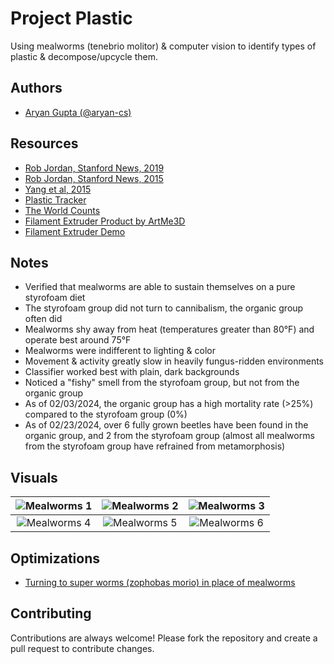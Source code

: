 
# Project Plastic

Using mealworms (tenebrio molitor) & computer vision to identify types of plastic & decompose/upcycle them.


## Authors

- [Aryan Gupta (@aryan-cs)](https://www.github.com/aryan-cs)


## Resources

 - [Rob Jordan, Stanford News, 2019](https://news.stanford.edu/2019/12/19/mealworms-provide-plastic-solution/)
 - [Rob Jordan, Stanford News, 2015](https://news.stanford.edu/pr/2015/pr-worms-digest-plastics-092915.html)
 - [Yang et al, 2015](https://pubs.acs.org/doi/abs/10.1021/acs.est.5b02661)
 - [Plastic Tracker](https://theoceancleanup.com/plastic-tracker/)
 - [The World Counts](https://www.theworldcounts.com/challenges/planet-earth/oceans/plastic-in-the-ocean)
 - [Filament Extruder Product by ArtMe3D](https://artme-3d.shop/products/diy-kit-2)
 - [Filament Extruder Demo](https://www.youtube.com/watch?v=BT04glGDjB4)

## Notes

- Verified that mealworms are able to sustain themselves on a pure styrofoam diet
- The styrofoam group did not turn to cannibalism, the organic group often did
- Mealworms shy away from heat (temperatures greater than 80°F) and operate best around 75°F
- Mealworms were indifferent to lighting & color
- Movement & activity greatly slow in heavily fungus-ridden environments 
- Classifier worked best with plain, dark backgrounds
- Noticed a "fishy" smell from the styrofoam group, but not from the organic group
- As of 02/03/2024, the organic group has a high mortality rate (>25%) compared to the styrofoam group (0%)
- As of 02/23/2024, over 6 fully grown beetles have been found in the organic group, and 2 from the styrofoam group (almost all mealworms from the styrofoam group have refrained from metamorphosis)


## Visuals

| ![Mealworms 1](https://lh3.googleusercontent.com/pw/ABLVV87lk1xWdQZOO9NSrI9jcsOMQPZj0k5MRLBLQkk7f88Uj5duxbQZn039BZnckPgxzj198xeQift9ZJ1u5wDjPQJjt8NDL19tfcU74mXlbKEDLunGmKOAOXLdms-kWblyQZQG-mHfUIzIhPtBwBEhHmuOo4X9LC8hsG6icEFZoQ4HlrG76F9TVTNzqIwPtoPb4fpx82DoSSdHVbJhWcaudIgM62LkUG0rrSg60e9v1lVjqSQR4FriNxsg6vvCegIog81-4NcQZYVsztAAOfluY0yNthOOltVNjrXqSlGOs6Qg8i6-4TwBfzzO5wq-Ax8j65ADYFs22tF96Z2lBRYAbEclrTgkvBAOz_JmEGGHQjomyf9BZHbgSgkqqbH5H1xcLW1HWdPyZ8BIAI7B32KvO2cVccSCbs0r0EeaUTop9CDOstEHGw_QziiC_nL2cnoE-7fSx5XwwK4iMtaBqTgN2iymWTXb04zYIKSYosE-WrDzkqVOKB-6RdfwclnQQorPvTZmnqmH58lUhiSV-pWGODAGD2p3RfD_yP2xo_yJpaD_dMtIy-7aQZ8jrGLQPqKvZx4XraiJu9g-YVUnf8i8f6HBWf5qNcxSCrgSLd2PdtRvRhLtD-uQ-MU_ExxXLjwnEwfFa7nVFzDQH0bPmN3mlrvvOqbMqBlc0M5LWKWLQiYPLX-9D4VdSrywyNTwJmWd_eyJqTDPxl3LI9fH_gusol35GVuhZtfYnKqXTxm1JZyCOywX2yETr02DTBx9-18EI4-hS_iTdpj2X3EdfIl56fYLZMJaB5U6OB2OgDLmeHrz5HdG9_oR5emyxpG_igNRqZYW9eOzKkvF_kGp2U02iqA4i2L3167Zg7U6xMxxIzAAeBQyBMOA4GPrrrL5HG6-zaVA6SkZxL3iCgtZVNxlxQj524Rp9VksB1fRbVK2dp1RRey0KM4OPdMVz8MbPSG6QLvsbilNp_Rxn4uC7HQPmvZ9CZf-wUax4g=w259-h347-no?authuser=0) | ![Mealworms 2](https://lh3.googleusercontent.com/pw/ABLVV87djJ4M9TlKGsqvkyGGFEWsrQuX6KbzS8UnZfaw5JhfbDKWRlo_h1_KwlfQ1ZB2k71J3zo2KJjc-DqJLC4kKE2Ye35YsFGS_rmMo9rKO24c6oqqRZhB5fVVoVO1MVjouhW1VY8Koak8pyFf15fh_LPnMrJkrzkPDPr1BbjGzsjfD6-2pHHhNLkott18by9bp5XKhmBIZ1ZSTsSvy5GQwjTeN9diikY0ErMLrp-tcbvToIIM0gchHt9azmZYkF8qrK2TRLSl89npN5MoIQgDcr7Ctj1V38s5rIj8cIJM7zdK40LNYxAFizTs8h1xSDi5yIeHPab-kaT3x4mLUJaL0StzHGUsNnfCjAUDDhmMHG_iQKEQCqdJ-Il33WPpiwW0XwP-U0NseAMyowvuM4NmUw1I-WGYt78ePuRXpo0II1RU6xlfbCeL6WMHmCA7_AqdAbyx6eRcHm3L7O-dlaSlL-KPyREZhFxT6A3pIIR3dO3N60FopmCntrKA65VL779lOnbTihyWPcabqQ4GknK7i4-aF_SEYT19b1ZCD48LTP2yll4XhDCUd82jaCF6gCUBtjGrNNX4jpriHZWLM45_jU_1GTZQbwxHfaBOHEkorhOBmtDK2kMJoSf-mVsBEokwdQ-5o6fYdb2mdlpLEP-8gh7jzYt_7jtrngMgvIE6ueIgiVrtvQU0xW0bCZjw6_UtbjtUOtduwqtZ3DumNdE5F1jnB0Ubbb_v0DkGEAc1UTR3M1CeaB2CTvFwBHtSo2fcnlXwS_VcNUu0q4tLnpxcWfOET4_Plc6bepc0v-kp0zST9obdmDF1Ng8KOr8X8-acxFn1bwkyUsdiwp2srOje26FTRTKlWvAJ7Ch-tmYJPeifzYmvnhSfvHqwMxhOGGvonwwXnaWIDhrjq5B3Lg30Fi_d_KQeVy_wjve8MC_r9eZSJtk6zzc-rAJhEMtYHPlVCk8pIoYmVnezdlA6T9NF_AY4HZAWIv2Qgw=w260-h347-no?authuser=0) | ![Mealworms 3](https://lh3.googleusercontent.com/pw/ABLVV84qgLAqeoG3UicReZHbn-b90VSUqrsk3SM0p-xgO_NoEoOnEEiAKSlGnjnM7SnnVdnzQnTN8RhO_g3TGu5LD0w8QhvTg5TAHTktn-T-N3Psog1W5zlbpoOW1ycy38msf0wpTSR4XtN_-cW58aqZpDkrcIOjMi_3ZI5Bu2igyZCSzNg0rxPcld6VMYWfumNSeUp1sFCxCFQoCub1FLMAJLK13jScsgOKqgKyw1gH0hx0AhCX-xoGwJkQbtBVOgG73BYCQKErKNr-HW2aCqBjVll2-1coyGnJYSLOjJDZxCxU3S_Imh7EGOk94XaEvTR27GC2uyx9h_Ik-hSQUfppws2GctVMsqtC6LygQRF-Z1Vy_qliHXLQ-z7FBFNKDc6PI9L1iFPuXcMXJQW_eG_4Z7pWnFLpbcTL06h-GNEI6DMmf2QsQT90o15pqYj3aYREp1cjbJ-cDHvK0cPzv6Xkk8ZAWCikFfiliSM3lZp9uYyqdIOEkN6DzfHs4Cb4XkIWDFgMVFplQdpdfKUEzydLiEICjZaaipiOc3QrTGqGbCy6cEedUWTeSVPTcfY5yWjg6n1EhFnMFByUGfERCZDWipzFysCFhWWE6-R33BTcKLzeKY3GZHQMXhgv2l6wp8dVoBDTljmjrL-oRSo7kVtEQVZcjdbouWIYaOZsEGxkxLAOU0muUUaukBi3H4q3EB-1wqvKE8PKNIZNJUDHyZqeGQs5q_6ri1AKd1f9S3F7jQ0TSeqk4w2miRUXehMUpaGzVqs2yXOdZs26bnIX09dotYwE7pL3ZrASPqI2shc_koHVAfKaCfRHrtE2290eYxXDc49KfOr-qIXPZAM5hfE0fT_HzwUsjCua_M4JQg-E-hq836OrFoTXuRKFEUSlwr5vHMxh12HIfjkTZwwccq9A3q1ODlAAt6oZMfpOi70UNBL3SjfXR35C9uHOfE_hPOTQUDZjf2suJtm1E3QS06yebZkl0qnC0x2YzA=w260-h347-no?authuser=0) |
|     :---:      |     :---:      |     :---:      |
| ![Mealworms 4](https://lh3.googleusercontent.com/pw/ABLVV8777BjazFYUlc3DaBOmp7fqcd1vN20dnaqWyZrfGJWS5-Bd2m3w5NOgHVpz0YpGeCLyxh_UnA6IE4QNkMF_DUOO9uIMkXzGmPnRJMJetQSfpp61E37m7qyrOgeIMwFqnDcX_fyMeX0Kd2oO6j8ZJLL0Nrnx5L7Lfro8PFuIPqh7VPUQycfjn_k4B10-6h46IE0KH43G0UH3KJV6KS3GS8Aqbik4Qv5wLSU8x1s6cg_pbwpLeNXASTk1W5OkOYv9VNNQELwEi1SjTT-XgV2Zogb6BhbMtrZheNEd_N-sX75H1Y3v5oNzuEs5IlkTrfo8ohRziS25Zux7sQloNxk3FWV6Hd8ZYRJHpu3YvcdDX6v1OnR2dKPtkkt_M8eXn-UP-E9J4mFk6iK7Gx9Hw_TpwAVPMihdQ3UyQO2_2x1U5ZNdPgGHAgglPTLrAtBjZQ0Gf-jjMavegnwhN9f9i7bEkxAG1fcEV55ZhqbVb00EzWnYlvvLlsXHhEvKQb-1rvK8KqCO81NRC5W0nnA36Y3WZJt1ztYkypyBIyTQZXmZMoWc9ga9DNT7d7uWhKmmmPinwN0UIkLiXEmlZTjuUBZ4tRZezh6qeJT8xr4IxTDVYCH-N_vT9475eKh8noKjB8_WPIYye7PMxET4eXJI0qCqrO1iLeF8YFfo-JkK7XvWTIQ7Ric6N1QdbHbtW0HM8wJoETJ2U6iBrsIKEyKPRhxon0pxuA_kKgqqyIni8iLfpRz56cprlLGTp4WEMF2tG4hOpUYTDCig4dO3Nrk9IguFPm06c19j4_XrMyU9u0qBki9Jzf2h7eT-dVFs-SAQFmmi2JJI1BAhlcfqunfqHW9Fd8KPbQUQUYyvXTmdTZ0iACpy0HQ6gFvOfkqFDpo297rjO4Wr3Bgk2Js0tN4-GgkX1OIR9zAEt20P53KXnfEjqpKT2rgD0Mg9wBjz1bcYjT626ucSMP3XixxqrUTLCjhBQ3p8FdxmqCqTEA=w260-h347-no?authuser=0) | ![Mealworms 5]([https://lh3.googleusercontent.com/pw/ABLVV86KG5dHWRTIvtCZp0fss5u2tmMzJtm0pnY-DhXnI3uBSw87GI0IxXVkbDrXnD00rQvTJjNOsny2LOdkXQRRjkIxlgW-oITOXRj3sqPSdeLSs7dpKluLMgL8XiZ84sVgb-amPL6r3-IwxxNFdBgfSZbjQkTtOhEMFUyxvkTKTQIKkbyrqJSu9WAiNjt9a1bvhlyP89DTR3PTaCPxAY8UzvGVlGMgdNFNdwzykjBXhakbbblcIEFhHQO3tn8a3nYd-mopbgmKengNlXu3mBtJ_GoAPEmMBGEve6hHzZRIaA9AhbtBIycLe30Bo2L7tX9bq5bxAcgEFmmOVb1baklvpAHsJQzElBjBs2nDyqiXd_FgR_OjCdIHTcfKrcQEP6WO8hbU64M-vIXHwta0tvBgj5XNgnlB84nK_2L_zZH5NUL7jZ3k60GFde82s0PrJEnq4oESPbc3xJ2myn4FmikdWxBbM1Grtwy2IGsgyoh0NSwHkrGWsjIzPWimCv1s0iqIbrBv2Q9MbLERRE8AwGzwwJuxyM8tkUz0KnM1UnAfqfq3AXf7qnV8fwKcFh4vpuxVRXIf87BI3p1gsALVFumqIkoR4MSElbr2Xm3rz68crYRU-7CAwZatv1_tEelj7L1OVG2vmHIU4dGpVP2RwxoxoOzj7OKBjPu6j6pL4lPPMC6v2EO08HeX2rAQQLsOR0x7jvS3ojuMYMF-GXxmoKuzM5RMfiIEFUC1l6qiJlWC62g315eDO5DJXFrDKUod2qsGSzXZMgqLbqcsoRs4-176UwvXCwOjs93cTRSkJikEzkLaiw_bRlheET4E3CvDeMkV3gUrdht1I1YLj95jO0ds-xysYsmv7xBt-LU3ppsy-aCSC9gI8JIvyDLQizOYrRduUmJQOx5bYCGO4qGn8xK-Soo_xbzkDY4_xSNl-6VEV7-i0CbbWg2ut7XTW-fYYNK8j6kjCeSqCkpFTcA_9BJk3xmQOljATzXhwA=w260-h347-no?authuser=0]) | ![Mealworms 6](https://lh3.googleusercontent.com/pw/ABLVV84g9phIv8F_rk-OIUM5i9tlAeeHZQ4a3vN-lb98OnoZ9p4vU5j-dLLuukXzGl1-kySuf9jHFM1CCcGNWBf-j_FqjSeo0SOp8z4Rqp0HmXdRtJbjDthgI6l0CtchYuku7zLPdxTZkGeSJEQC6EkddUEVyomaLuWDhBrdLBim9eYpCFOvAD5iJMDlK2vC4VRTPUs4EAbR-1R92SvKdOmR3Q_TD3auWajy8uRXOORWMDLKWXmjsqIph3gYAfEmjjNwcdMkNSjDu5uHVLUtezaYGgWMllz1Zs5wivcqT_GzGrqM--s4jdWScCvHAUraKbWsraZcvnBr_m2OfZ0XuY1YAXRbEFZcP7FOHqUzbzIMWkK_kDqbQqc22tEb8V3C0x4rblpLpYDpb3Qdo2Tsd3zj7gcIFNMO_9MppSHogACQUF-RBG8969K2GNzZmTMVBvDbFFp-AN2H61QYmDDGgGTtU5PcyvbWkq3_x0i3udtoyFBPRzid_g6uY9ai7rmTFW7F3z8Fd1ZWEi_FA6z8Xr_N_Wf52blZTl-UxQMpmNjc0-6eAuDPMX7gk87kaUCAJjznxlvSfsIeXpX5FQulakwFlbwQZm8Hj_eFifIcopijcR-GtfrVaHK-0uLk7zJLGX2eZEuIkoy-4LTJ93wvRhiKtSKtZEyAFk7-_0uYmiI7xfqyc5SwsvaFWN7z3iZa-kwbAfgup6PfopgDHJnL3sSl-pyybPyh6PFYFZV48OYE02xZ0ON136J1fdGplW6TTeSuTHrf8-Rii7smjxJTIcwDNHxha2v-xxh5xLloT7rYIzjwoo81GnbOZXq4MTWatVziob-Vj3U1oE1mNoL8ZeMNWCmMgGtsuEHCAX85DYdCZr2_A8w3p4ElmOkGVbFI6-jVZXMjyT1bO6_XKJYhhG8yhdLRE5Z1pIZU7OI9lrcZZB0MCCc_rwtODBClpmQibn8wRIJiErZOdX1hjzU4HyeVOUT4da2jWPQcFQ=w260-h347-no?authuser=0) |






## Optimizations

 - [Turning to super worms (zophobas morio) in place of mealworms](https://medium.com/climate-conscious/5-plastic-eating-worms-3eace65e4bce)


## Contributing

Contributions are always welcome! Please fork the repository and create a pull request to contribute changes.
